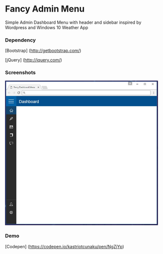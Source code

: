 # Fancy Admin Menu 
Simple Admin Dashboard Menu with header and sidebar inspired by Wordpress and Windows 10 Weather App

### Dependency

[Bootstrap] (http://getbootstrap.com/)

[jQuery] (http://jquery.com/)

### Screenshots

![Alt text](/Screenshot_1.JPG?raw=true "Screenshot")

### Demo
[Codepen] (https://codepen.io/kastriotcunaku/pen/NgZjYp)
